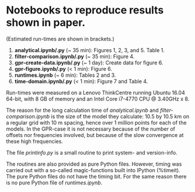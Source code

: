 # Notebooks to reproduce results shown in paper.

(Estimated run-times are shown in brackets.)

1. **analytical.ipynb/.py** (~ 35 min): Figures 1, 2, 3, and 5. Table 1.
2. **filter-comparison.ipynb/.py** (~ 35 min): Figure 4.
3. **gpr-create-data.ipynb/.py** (~ 1 day): Create data for figure 6.
4. **gpr-figure.ipynb/.py** (< 1 min): Figure 6.
5. **runtimes.ipynb** (~ 6 min): Tables 2 and 3.
6. **time-domain.ipynb/.py** (< 1 min): Figure 7 and Table 4.

Run-times were measured on a Lenovo ThinkCentre running Ubuntu 16.04 64-bit,
with 8 GB of memory and an Intel Core i7-4770 CPU @ 3.40GHz x 8.

The reason for the long calculation time of *analytical.ipynb* and
*filter-comparison.ipynb* is the size of the model they calculate: 10.5 by 10.5
km on a regular grid with 10 m spacing, hence over 1 million points for each of
the models. In the GPR-case it is not necessary because of the number of
offsets nor frequencies involved, but because of the slow convergence at these
high frequencies.

The file *printinfo.py* is a small routine to print system- and version-info.

The routines are also provided as pure Python files. However, timing was
carried out with a so-called magic-functions built into IPython (%timeit). The
pure Python files do not have the timing bit. For the same reason there is no
pure Python file of *runtimes.ipynb*.
